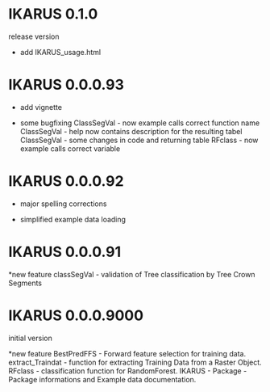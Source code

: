 # IKARUS 0.1.0
release version

* add IKARUS_usage.html 

# IKARUS 0.0.0.93

* add vignette

* some bugfixing
ClassSegVal - now example calls correct function name
ClassSegVal - help now contains description for the resulting tabel
ClassSegVal - some changes in code and returning table
RFclass - now example calls correct variable



# IKARUS 0.0.0.92

* major spelling corrections

* simplified example data loading

# IKARUS 0.0.0.91

*new feature
classSegVal - validation of Tree classification by Tree Crown Segments

# IKARUS 0.0.0.9000
initial version

*new feature
BestPredFFS - Forward feature selection for training data.
extract_Traindat - function for extracting Training Data from a Raster Object.
RFclass - classification function for RandomForest.
IKARUS - Package - Package informations and Example data documentation.
